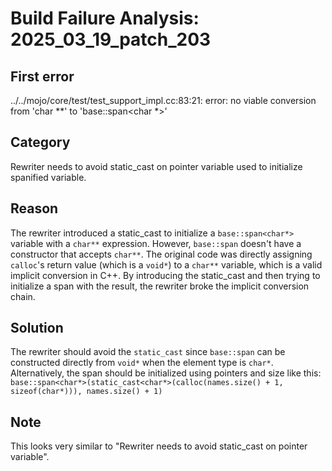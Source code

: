 # Build Failure Analysis: 2025_03_19_patch_203

## First error

../../mojo/core/test/test_support_impl.cc:83:21: error: no viable conversion from 'char **' to 'base::span<char *>'

## Category
Rewriter needs to avoid static_cast on pointer variable used to initialize spanified variable.

## Reason
The rewriter introduced a static_cast to initialize a `base::span<char*>` variable with a `char**` expression. However, `base::span` doesn't have a constructor that accepts `char**`. The original code was directly assigning `calloc`'s return value (which is a `void*`) to a `char**` variable, which is a valid implicit conversion in C++. By introducing the static_cast and then trying to initialize a span with the result, the rewriter broke the implicit conversion chain.

## Solution
The rewriter should avoid the `static_cast` since `base::span` can be constructed directly from `void*` when the element type is `char*`. Alternatively, the span should be initialized using pointers and size like this: `base::span<char*>(static_cast<char*>(calloc(names.size() + 1, sizeof(char*))), names.size() + 1)`

## Note
This looks very similar to "Rewriter needs to avoid static_cast on pointer variable".